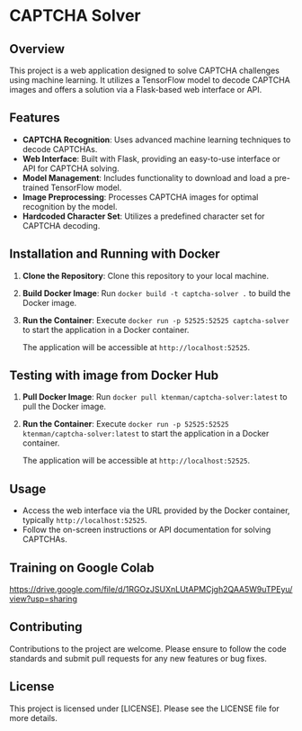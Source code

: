 # CAPTCHA Solver

## Overview
This project is a web application designed to solve CAPTCHA challenges using machine learning. It utilizes a TensorFlow model to decode CAPTCHA images and offers a solution via a Flask-based web interface or API.

## Features
- **CAPTCHA Recognition**: Uses advanced machine learning techniques to decode CAPTCHAs.
- **Web Interface**: Built with Flask, providing an easy-to-use interface or API for CAPTCHA solving.
- **Model Management**: Includes functionality to download and load a pre-trained TensorFlow model.
- **Image Preprocessing**: Processes CAPTCHA images for optimal recognition by the model.
- **Hardcoded Character Set**: Utilizes a predefined character set for CAPTCHA decoding.

## Installation and Running with Docker
1. **Clone the Repository**: Clone this repository to your local machine.
2. **Build Docker Image**: Run `docker build -t captcha-solver .` to build the Docker image.
3. **Run the Container**: Execute `docker run -p 52525:52525 captcha-solver` to start the application in a Docker container.

   The application will be accessible at `http://localhost:52525`.

## Testing with image from Docker Hub
1. **Pull Docker Image**: Run `docker pull ktenman/captcha-solver:latest` to pull the Docker image.
2. **Run the Container**: Execute `docker run -p 52525:52525 ktenman/captcha-solver:latest` to start the application in a Docker container.

   The application will be accessible at `http://localhost:52525`.

## Usage
- Access the web interface via the URL provided by the Docker container, typically `http://localhost:52525`.
- Follow the on-screen instructions or API documentation for solving CAPTCHAs.

## Training on Google Colab
https://drive.google.com/file/d/1RGOzJSUXnLUtAPMCjgh2QAA5W9uTPEyu/view?usp=sharing

## Contributing
Contributions to the project are welcome. Please ensure to follow the code standards and submit pull requests for any new features or bug fixes.

## License
This project is licensed under [LICENSE]. Please see the LICENSE file for more details.
